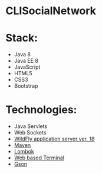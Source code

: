# CLISocialNetwork

# Stack:
* Java 8
* Java EE 8
* JavaScript
* HTML5
* CSS3
* Bootstrap


# Technologies:
* Java Servlets
* Web Sockets
* [WildFly application server ver. 18](https://www.wildfly.org/)
* [Maven](https://maven.apache.org/)
* [Lombok](https://projectlombok.org/)
* [Web based Terminal](https://terminal.jcubic.pl/)
* [Gson](https://github.com/google/gson)
